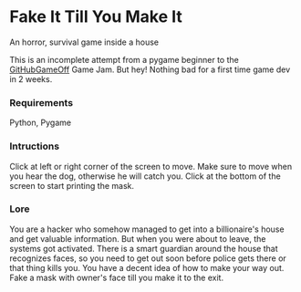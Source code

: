 # Fake It Till You Make It
An horror, survival game inside a house

This is an incomplete attempt from a pygame beginner to the [GitHubGameOff](https://twitter.com/hashtag/GitHubGameOff) Game Jam. But hey! Nothing bad for a first time game dev in 2 weeks.

### Requirements
Python, Pygame

### Intructions
Click at left or right corner of the screen to move. Make sure to move when you hear the dog, otherwise he will catch you.
Click at the bottom of the screen to start printing the mask.

### Lore
You are a hacker who somehow managed to get into a billionaire's house and get valuable information.
But when you were about to leave, the systems got activated. There is a smart guardian around the house that recognizes faces, so you need to get out soon before police gets there or that thing kills you.
You have a decent idea of how to make your way out. Fake a mask with owner's face till you make it to the exit.
